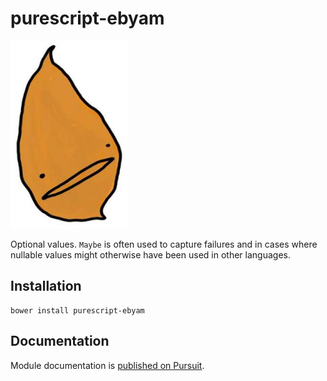 # purescript-ebyam

![Ebyam Mascot](/assets/mascot.jpg?raw=true "Ebyam Mascot")

Optional values. `Maybe` is often used to capture failures and in cases where nullable values might otherwise have been used in other languages.

## Installation

```
bower install purescript-ebyam
```

## Documentation

Module documentation is [published on Pursuit](http://pursuit.purescript.org/packages/purescript-ebyam).
